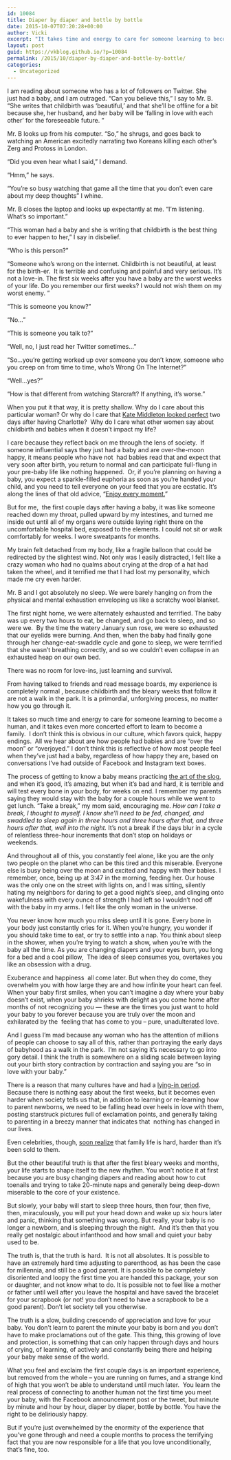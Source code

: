 ```yaml
---
id: 10084
title: Diaper by diaper and bottle by bottle
date: 2015-10-07T07:20:28+00:00
author: Vicki
excerpt: "It takes time and energy to care for someone learning to become human. It takes even more effort to learn to become a family. This isn't obvious in our culture. "
layout: post
guid: https://vkblog.github.io/?p=10084
permalink: /2015/10/diaper-by-diaper-and-bottle-by-bottle/
categories:
  - Uncategorized
---
```

I am reading about someone who has a lot of followers on Twitter. She just had a baby, and I am outraged. &#8220;Can you believe this,&#8221; I say to Mr. B. &#8220;She writes that childbirth was &#8216;beautiful,&#8217; and that she&#8217;ll be offline for a bit because she, her husband, and her baby will be &#8216;falling in love with each other&#8217; for the foreseeable future. &#8221;

Mr. B looks up from his computer. &#8220;So,&#8221; he shrugs, and goes back to watching an American excitedly narrating two Koreans killing each other&#8217;s Zerg and Protoss in London.

&#8220;Did you even hear what I said,&#8221; I demand.

&#8220;Hmm,&#8221; he says.

&#8220;You&#8217;re so busy watching that game all the time that you don&#8217;t even care about my deep thoughts&#8221; I whine.

Mr. B closes the laptop and looks up expectantly at me. &#8220;I&#8217;m listening. What&#8217;s so important.&#8221;

&#8220;This woman had a baby and she is writing that childbirth is the best thing to ever happen to her,&#8221; I say in disbelief.

&#8220;Who is this person?&#8221;

&#8220;Someone who&#8217;s wrong on the internet. Childbirth is not beautiful, at least for the birth-er.  It is terrible and confusing and painful and very serious. It&#8217;s not a love-in. The first six weeks after you have a baby are the worst weeks of your life. Do you remember our first weeks? I would not wish them on my worst enemy. &#8221;

&#8220;This is someone you know?&#8221;

&#8220;No&#8230;&#8221;

&#8220;This is someone you talk to?&#8221;

&#8220;Well, no, I just read her Twitter sometimes&#8230;&#8221;

&#8220;So&#8230;you&#8217;re getting worked up over someone you don&#8217;t know, someone who you creep on from time to time, who&#8217;s Wrong On The Internet?&#8221;

&#8220;Well&#8230;yes?&#8221;

&#8220;How is that different from watching Starcraft? If anything, it&#8217;s worse.&#8221;

When you put it that way, it is pretty shallow. Why do I care about this particular woman? Or why do I care that <a href="http://www.kveller.com/why-kate-middletons-perfect-post-partum-look-hurts-moms/" target="_blank">Kate Middleton looked perfect</a> two days after having Charlotte?  Why do I care what other women say about childbirth and babies when it doesn&#8217;t impact my life?

I care because they reflect back on me through the lens of society.  If someone influential says they just had a baby and are over-the-moon happy, it means people who have not  had babies read that and expect that very soon after birth, you return to normal and can participate full-flung in your pre-baby life like nothing happened.  Or, if you&#8217;re planning on having a baby, you expect a sparkle-filled euphoria as soon as you&#8217;re handed your child, and you need to tell everyone on your feed that you are ecstatic. It&#8217;s along the lines of that old advice, &#8220;<a href="https://vkblog.github.io/2015/03/no-i-will-not-enjoy-every-moment/" target="_blank">Enjoy every moment.</a>&#8221;

But for me,  the first couple days after having a baby, it was like someone reached down my throat, pulled upward by my intestines, and turned me inside out until all of my organs were outside laying right there on the uncomfortable hospital bed, exposed to the elements. I could not sit or walk comfortably for weeks. I wore sweatpants for months.

My brain felt detached from my body, like a fragile balloon that could be redirected by the slightest wind. Not only was I easily distracted, I felt like a crazy woman who had no qualms about crying at the drop of a hat had taken the wheel, and it terrified me that I had lost my personality, which made me cry even harder.

Mr. B and I got absolutely no sleep. We were barely hanging on from the physical and mental exhaustion enveloping us like a scratchy wool blanket.

The first night home, we were alternately exhausted and terrified. The baby was up every two hours to eat, be changed, and go back to sleep, and so were we.  By the time the watery January sun rose, we were so exhausted that our eyelids were burning. And then, when the baby had finally gone through her change-eat-swaddle cycle and gone to sleep, we were terrified that she wasn&#8217;t breathing correctly, and so we couldn&#8217;t even collapse in an exhausted heap on our own bed.

There was no room for love-ins, just learning and survival.

From having talked to friends and read message boards, my experience is completely normal , because childbirth and the bleary weeks that follow it are not a walk in the park. It is a primordial, unforgiving process, no matter how you go through it.

It takes so much time and energy to care for someone learning to become a human, and it takes even more concerted effort to learn to become a family.  I don&#8217;t think this is obvious in our culture, which favors quick, happy endings.  All we hear about are how people had babies and are &#8220;over the moon&#8221; or &#8220;overjoyed.&#8221; I don&#8217;t think this is reflective of how most people feel when they&#8217;ve just had a baby, regardless of how happy they are, based on conversations I&#8217;ve had outside of Facebook and Instagram text boxes.

The process of getting to know a baby means practicing <a href="https://vkblog.github.io/2012/09/the-art-of-the-slog/" target="_blank">the art of the slog</a>, and when it&#8217;s good, it&#8217;s amazing, but when it&#8217;s bad and hard, it is terrible and will test every bone in your body, for weeks on end. I remember my parents saying they would stay with the baby for a couple hours while we went to get lunch. &#8220;Take a break,&#8221; my mom said, encouraging me. _How can I take a break, I thought to myself._ _I know she&#8217;ll need to be fed, changed, and swaddled to sleep again in three hours and three hours after that, and three hours after that, well into the night._ It&#8217;s not a break if the days blur in a cycle of relentless three-hour increments that don&#8217;t stop on holidays or weekends.

And throughout all of this, you constantly feel alone, like you are the only two people on the planet who can be this tired and this miserable. Everyone else is busy being over the moon and excited and happy with their babies. I remember, once, being up at 3:47 in the morning, feeding her. Our house was the only one on the street with lights on, and I was sitting, silently hating my neighbors for daring to get a good night&#8217;s sleep, and clinging onto wakefulness with every ounce of strength I had left so I wouldn&#8217;t nod off with the baby in my arms. I felt like the only woman in the universe.

You never know how much you miss sleep until it is gone. Every bone in your body just constantly cries for it. When you&#8217;re hungry, you wonder if you should take time to eat, or try to settle into a nap. You think about sleep in the shower, when you&#8217;re trying to watch a show, when you&#8217;re with the baby all the time. As you are changing diapers and your eyes burn, you long for a bed and a cool pillow,  The idea of sleep consumes you, overtakes you like an obsession with a drug.

Exuberance and happiness  all come later. But when they do come, they overwhelm you with how large they are and how infinite your heart can feel. When your baby first smiles, when you can&#8217;t imagine a day where your baby doesn&#8217;t exist, when your baby shrieks with delight as you come home after months of not recognizing you &#8212; these are the times you just want to hold your baby to you forever because you are truly over the moon and exhilarated by the  feeling that has come to you &#8211; pure, unadulterated love.

And I guess I&#8217;m mad because any woman who has the attention of millions of people can choose to say all of this, rather than portraying the early days of babyhood as a walk in the park.  I&#8217;m not saying it&#8217;s necessary to go into gory detail. I think the truth is somewhere on a sliding scale between laying out your birth story contraction by contraction and saying you are &#8220;so in love with your baby.&#8221;

There is a reason that many cultures have and had a <a href="http://www.thedailybeast.com/witw/articles/2013/08/15/america-s-postpartum-practices.html" target="_blank">lying-in period</a>. Because there is nothing easy about the first weeks, but it becomes even harder when society tells us that, in addition to learning or re-learning how to parent newborns, we need to be falling head over heels in love with them, posting starstruck pictures full of exclamation points, and generally taking to parenting in a breezy manner that indicates that  nothing has changed in our lives.

Even celebrities, though, <a href="http://www.huffingtonpost.com/2015/03/25/ashton-kutcher-changeorg-petition-changing-tables_n_6933100.html" target="_blank">soon realize</a> that family life is hard, harder than it&#8217;s been sold to them.

But the other beautiful truth is that after the first bleary weeks and months, your life starts to shape itself to the new rhythm. You won&#8217;t notice it at first because you are busy changing diapers and reading about how to cut toenails and trying to take 20-minute naps and generally being deep-down miserable to the core of your existence.

But slowly, your baby will start to sleep three hours, then four, then five, then, miraculously, you will put your head down and wake up six hours later and panic, thinking that something was wrong. But really, your baby is no longer a newborn, and is sleeping through the night.  And it&#8217;s then that you really get nostalgic about infanthood and how small and quiet your baby used to be.

The truth is, that the truth is hard.  It is not all absolutes. It is possible to have an extremely hard time adjusting to parenthood, as has been the case for millennia, and still be a good parent. It is possible to be completely disoriented and loopy the first time you are handed this package, your son or daughter, and not know what to do. It is possible not to feel like a mother or father until well after you leave the hospital and have saved the bracelet for your scrapbook (or not! you don&#8217;t need to have a scrapbook to be a good parent). Don&#8217;t let society tell you otherwise.

The truth is a slow, building crescendo of appreciation and love for your baby. You don&#8217;t learn to parent the minute your baby is born and you don&#8217;t have to make proclamations out of the gate. This thing, this growing of love and protection, is something that can only happen through days and hours of crying, of learning, of actively and constantly being there and helping your baby make sense of the world.

What you feel and exclaim the first couple days is an important experience, but removed from the whole &#8211; you are running on fumes, and a strange kind of high that you won&#8217;t be able to understand until much later.  You learn the real process of connecting to another human not the first time you meet your baby, with the Facebook announcement post or the tweet, but minute by minute and hour by hour, diaper by diaper, bottle by bottle. You have the right to be deliriously happy.

But if you&#8217;re just overwhelmed by the enormity of the experience that you&#8217;ve gone through and need a couple months to process the terrifying fact that you are now responsible for a life that you love unconditionally, that&#8217;s fine, too.